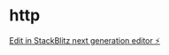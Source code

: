 # http

[Edit in StackBlitz next generation editor ⚡️](https://stackblitz.com/~/github.com/AathiKrishna-JR/http)